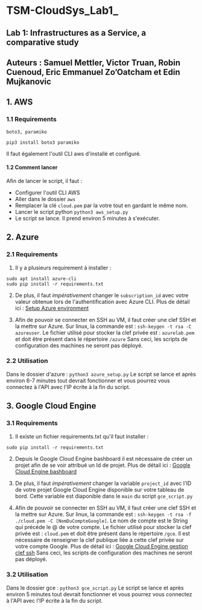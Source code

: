 # TSM-CloudSys_Lab1_
## Lab 1: Infrastructures as a Service, a comparative study
## Auteurs : Samuel Mettler, Victor Truan, Robin Cuenoud, Eric Emmanuel Zo’Oatcham et Edin Mujkanovic




## 1. AWS
### 1.1 Requirements
```
boto3, paramiko

pip3 install boto3 paramiko
```
Il faut également l'outil CLI aws d'installé et configuré.

#### 1.2 Comment lancer
Afin de lancer le script, il faut : 
- Configurer l'outil CLI AWS
- Aller dans le dossier `aws`
- Remplacer la clé `cloud.pem` par la votre tout en gardant le même nom.
- Lancer le script python `python3 aws_setup.py`
- Le script se lance. Il prend environ 5 minutes à s'exécuter.


## 2. Azure
### 2.1 Requirements

1. Il y a plusieurs requirement à installer :
```
sudo apt install azure-cli
sudo pip install -r requirements.txt
```

2. De plus, il faut _impérativement_ changer le `subscription_id` avec votre valeur obtenue lors de l'authentification avec Azure CLI.
Plus de détail ici : [Setup Azure environment](https://docs.microsoft.com/en-us/azure/developer/python/configure-local-development-environment?tabs=cmd)

3. Afin de pouvoir se connecter en SSH au VM, il faut créer une clef SSH et la mettre sur Azure. Sur linux, la commande est : `ssh-keygen -t rsa -C azureuser`. Le fichier utilisé pour stocker la clef privée est : `azurelab.pem` et doit être présent dans le répertoire `/azure`
Sans ceci, les scripts de configuration des machines ne seront pas déployé.

### 2.2 Utilisation

Dans le dossier d'azure :
`python3 azure_setup.py`
Le script se lance et après environ 6-7 minutes tout devrait fonctionner et vous pourrez vous connectez à l'API avec l'IP écrite à la fin du script.

## 3. Google Cloud Engine
### 3.1 Requirements

1. Il existe un fichier requirements.txt qu'il faut installer :
```
sudo pip install -r requirements.txt
```

2. Depuis le Google Cloud Engine bashboard il est nécessaire de créer un projet afin de se voir attribué un Id de projet.
Plus de détail ici : [Google Cloud Engine bashboard](https://console.cloud.google.com/home/dashboard)

3. De plus, il faut _impérativement_ changer la variable `project_id` avec l'ID de votre projet Google Cloud Engine disponible sur votre tableau de bord. Cette variable est diaponible dans le `main` du script `gce_script.py`

4. Afin de pouvoir se connecter en SSH au VM, il faut créer une clef SSH et la mettre sur Azure. Sur linux, la commande est : `ssh-keygen -t rsa -f ./cloud.pem -C [NomDuCompteGoogle]`. Le nom de compte est le String qui précéde le @ de votre compte. Le fichier utilisé pour stocker la clef privée est : `cloud.pem` et doit être présent dans le répertoire `/gce`. Il est nécessaire de renseigner la clef publique liée a cette clef privée sur votre compte Google.
Plus de détail ici : [Google Cloud Engine gestion clef ssh](https://console.cloud.google.com/compute/metadata/sshKeys)
Sans ceci, les scripts de configuration des machines ne seront pas déployé.



### 3.2 Utilisation

Dans le dossier gce :
`python3 gce_script.py`
Le script se lance et après environ 5 minutes tout devrait fonctionner et vous pourrez vous connectez à l'API avec l'IP écrite à la fin du script.
